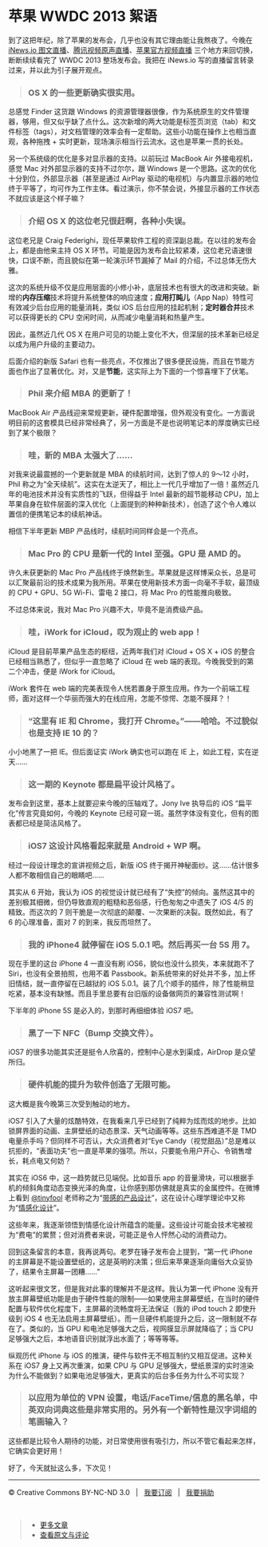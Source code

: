 # 苹果 WWDC 2013 絮语

到了这把年纪，除了苹果的发布会，几乎也没有其它理由能让我熬夜了。今晚在 [iNews.io 图文直播](http://live.inews.io/wwdc2013)、[腾讯视频原声直播](http://digi.tech.qq.com/zt2013/2013wwdc/liveen.htm)、[苹果官方视频直播](http://www.apple.com/apple-events/june-2013/) 三个地方来回切换，断断续续看完了 WWDC 2013 整场发布会。我把在 iNews.io 写的直播留言转录过来，并以此为引子展开观点。

> ### OS X 的一些更新确实很实用。

总感觉 Finder 这货跟 Windows 的资源管理器很像，作为系统原生的文件管理器，够用，但又似乎缺了点什么。这次新增的两大功能是标签页浏览（tab）和文件标签（tags），对文档管理的效率会有一定帮助。这些小功能在操作上也相当直观，各种拖拽 + 实时更新，现场演示相当行云流水。这也是苹果一贯的长处。

另一个系统级的优化是多对显示器的支持。以前玩过 MacBook Air 外接电视机，感觉 Mac 对外部显示器的支持不过尔尔，跟 Windows 是一个思路。这次的优化十分到位，外部显示器（甚至是通过 AirPlay 驱动的电视机）与内置显示器的地位终于平等了，均可作为工作主体。看过演示，你不禁会说，外接显示器的工作状态不就应该是这个样子嘛？

> ### 介绍 OS X 的这位老兄很赶啊，各种小失误。

这位老兄是 Craig Federighi，现任苹果软件工程的资深副总裁。在以往的发布会上，都是由他来主持 OS X 环节。可能是因为发布会比较紧凑，这位老兄语速很快，口误不断，而且貌似在第一轮演示环节漏掉了 Mail 的介绍，不过总体无伤大雅。

这次的系统升级不仅是应用层面的小修小补，底层技术也有很大的改进和突破。新增的**内存压缩**技术将提升系统整体的响应速度；**应用打盹儿**（App Nap）特性可有效减少后台应用的能量消耗，类似 iOS 后台应用的挂起机制；**定时器合并**技术可以获得更长的 CPU 空闲时间，从而减少电量消耗和热量产生。

因此，虽然近几代 OS X 在用户可见的功能上变化不大，但深层的技术革新已经足以成为用户升级的主要动力。

后面介绍的新版 Safari 也有一些亮点，不仅推出了很多便民设施，而且在节能方面也作出了显著优化。对，又是**节能**，这实际上为下面的一个惊喜埋下了伏笔。

> ### Phil 来介绍 MBA 的更新了！

MacBook Air 产品线迎来常规更新，硬件配置增强，但外观没有变化。一方面说明目前的这套模具已经非常经典了，另一方面是不是也说明笔记本的厚度确实已经到了某个极限？

> ### 哇，新的 MBA 太强大了……

对我来说最震撼的一个更新就是 MBA 的续航时间，达到了惊人的 9～12 小时，Phil 称之为“全天续航”。这实在太逆天了，相比上一代几乎增加了一倍！虽然近几年的电池技术并没有实质性的飞跃，但得益于 Intel 最新的超节能移动 CPU，加上苹果自身在软件层面的深入优化（上面提到的种种新技术），创造了这个令人难以置信的便携笔记本的续航神话。

相信下半年更新 MBP 产品线时，续航时间同样会是一个亮点。

> ### Mac Pro 的 CPU 是新一代的 Intel 至强。GPU 是 AMD 的。

许久未获更新的 Mac Pro 产品线终于焕然新生。苹果就是这样博采众长，总是可以汇聚最前沿的技术成果为我所用。苹果在使用新技术方面一向毫不手软，最顶级的 CPU + GPU、5G Wi-Fi、雷电 2 接口，将 Mac Pro 的性能推向极致。

不过总体来说，我对 Mac Pro 兴趣不大，毕竟不是消费级产品。

> ### 哇，iWork for iCloud，叹为观止的 web app！

iCloud 是目前苹果产品生态的枢纽，近两年我们对 iCloud + OS X + iOS 的整合已经相当熟悉了，但似乎一直忽略了 iCloud 在 web 端的表现。今晚我受到的第二个冲击，便是 iWork for iCloud。

iWork 套件在 web 端的完美表现令人恍若置身于原生应用。作为一个前端工程师，面对这样一个华丽而强大的在线应用，怎能不惊愕、怎能不膜拜？！

> ### “这里有 IE 和 Chrome，我打开 Chrome。”——哈哈。不过貌似也是支持 IE 10 的？

小小地黑了一把 IE。但后面证实 iWork 确实也可以跑在 IE 上，如此工程，实在逆天……

> ### 这一期的 Keynote 都是扁平设计风格了。

发布会到这里，基本上就要迎来今晚的压轴戏了。Jony Ive 执导后的 iOS “扁平化”传言究竟如何，今晚的 Keynote 已经可窥一斑。虽然字体没有变化，但有的图表都已经是简洁风格了。

> ### iOS7 这设计风格看起来就是 Android + WP 啊。

经过一段设计理念的宣讲视频之后，新版 iOS 终于揭开神秘面纱。这……估计很多人都不敢相信自己的眼睛吧……

其实从 6 开始，我认为 iOS 的视觉设计就已经有了“失控”的倾向。虽然这其中的差别极其细微，但仍导致直观的粗糙和恶俗感，行色匆匆之中遗失了 iOS 4/5 的精致。而这次的 7 则干脆是一次彻底的颠覆、一次果断的决裂。既然如此，有了 6 的心理准备，面对 7 的到来，我反而坦然了。

> ### 我的 iPhone4 就停留在 iOS 5.0.1 吧。然后再买一台 5S 用 7。

现在手里的这台 iPhone 4 一直没有刷 iOS6，貌似也没什么损失，本来就跑不了 Siri，也没有全景拍照，也用不着 Passbook。新系统带来的好处并不多，加上怀旧情结，就一直停留在已越狱的 iOS 5.0.1。装了几个顺手的插件，除了性能稍显吃紧，基本没有缺憾。而且手里总要有台旧版的设备做网页的兼容性测试啊！

下半年的 iPhone 5S 是必入的，到那时再细细体验 iOS7 吧。

> ### 黑了一下 NFC（Bump 交换文件）。

iOS7 的很多功能其实还是挺令人欣喜的，控制中心是水到渠成，AirDrop 是众望所归。

> ### 硬件机能的提升为软件创造了无限可能。

这大概是我今晚第三次受到触动的地方。

iOS7 引入了大量的炫酷特效，在我看来几乎已经到了纯粹为炫而炫的地步。比如锁屏界面的动画、主屏壁纸的动态景深、天气动画等等。这些东西难道不是 TMD 电量杀手吗？但同样不可否认，大众消费者对“Eye Candy（视觉甜品）”总是难以抗拒的，“表面功夫”也一直是苹果的强项。所以，只要能令用户开心、令销售增长，耗点电又何妨？

其实在 iOS6 中，这一趋势就已见端倪。比如音乐 app 的音量滑块，可以根据手机的倾斜角度动态变换光泽的角度，让你感到那仿佛就是真实的金属控件。在微博上看到 [@tinyfool](http://weibo.com/tinyfool) 老师称之为“[带感的产品设计](http://weibo.com/1400229064/yulfEiaXB)”，这在设计心理学理论中又称为“[情感化设计](http://book.douban.com/subject/1314262/)”。

这些年来，我逐渐领悟到情感化设计所蕴含的能量。这些设计可能会技术宅被视为“费电”的累赘；但对消费者来说，可能正是令人怦然心动的消费动力。

回到这条留言的本意，我再说两句。老罗在锤子发布会上提到，“第一代 iPhone 的主屏幕是不能设置壁纸的，这是英明的决策；但后来苹果逐渐向庸俗大众妥协了，结果令主屏幕一团糟……”

这听起来很文艺，但是我对此事的理解并不是这样。我认为第一代 iPhone 没有开放主屏幕壁纸功能是由于硬件性能的限制——如果使用主屏幕壁纸，在当时的硬件配置与软件优化程度下，主屏幕的流畅度将无法保证（我的 iPod touch 2 即使升级到 iOS 4 也无法启用主屏幕壁纸）。而一旦硬件机能提升之后，这一限制就不存在了。类似的，当 GPU 和电池足够强大之后，视网膜显示屏就降临了；当 CPU 足够强大之后，本地语音识别就浮出水面了；等等等等。

纵观历代 iPhone 与 iOS 的推演，硬件与软件无不相互制约又相互促进。这种关系在 iOS7 身上又再次重演，如果 CPU 与 GPU 足够强大，壁纸景深的实时渲染为什么不能做到？如果电池足够强大，更真实的后台多任务为什么不可实现？

> ### 以应用为单位的 VPN 设置，电话/FaceTime/信息的黑名单，中英双向词典这些是非常实用的。另外有一个新特性是汉字词组的笔画输入？

这些都是比较令人期待的功能，对日常使用很有吸引力，所以不管它看起来怎样，它确实会更好用！

好了，今天就扯这么多，下次见！

***

&copy; Creative Commons BY-NC-ND 3.0 &nbsp; | &nbsp; [我要订阅](https://github.com/cssmagic/blog/issues/8) &nbsp; | &nbsp; [我要捐助](https://github.com/cssmagic/blog/issues/9)

&nbsp;
> * [更多文章](https://github.com/cssmagic/blog/issues)
> * [查看原文与评论](https://github.com/cssmagic/blog/issues/2)
